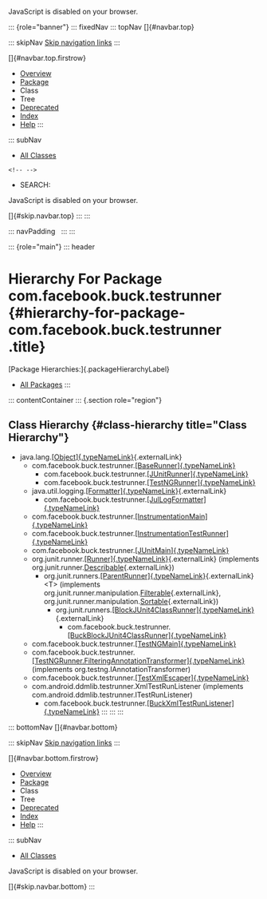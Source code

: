<div>

JavaScript is disabled on your browser.

</div>

::: {role="banner"}
::: fixedNav
::: topNav
[]{#navbar.top}

::: skipNav
[Skip navigation links](#skip.navbar.top "Skip navigation links")
:::

[]{#navbar.top.firstrow}

-   [Overview](../../../../index.html)
-   [Package](package-summary.html)
-   Class
-   Tree
-   [Deprecated](../../../../deprecated-list.html)
-   [Index](../../../../index-all.html)
-   [Help](../../../../help-doc.html)
:::

::: subNav
-   [All Classes](../../../../allclasses.html)

```{=html}
<!-- -->
```
-   SEARCH:

<div>

<div>

JavaScript is disabled on your browser.

</div>

</div>

[]{#skip.navbar.top}
:::
:::

::: navPadding
 
:::
:::

::: {role="main"}
::: header
# Hierarchy For Package com.facebook.buck.testrunner {#hierarchy-for-package-com.facebook.buck.testrunner .title}

[Package Hierarchies:]{.packageHierarchyLabel}

-   [All Packages](../../../../overview-tree.html)
:::

::: contentContainer
::: {.section role="region"}
## Class Hierarchy {#class-hierarchy title="Class Hierarchy"}

-   java.lang.[[Object]{.typeNameLink}](http://docs.oracle.com/javase/7/docs/api/java/lang/Object.html?is-external=true "class or interface in java.lang"){.externalLink}
    -   com.facebook.buck.testrunner.[[BaseRunner]{.typeNameLink}](BaseRunner.html "class in com.facebook.buck.testrunner")
        -   com.facebook.buck.testrunner.[[JUnitRunner]{.typeNameLink}](JUnitRunner.html "class in com.facebook.buck.testrunner")
        -   com.facebook.buck.testrunner.[[TestNGRunner]{.typeNameLink}](TestNGRunner.html "class in com.facebook.buck.testrunner")
    -   java.util.logging.[[Formatter]{.typeNameLink}](http://docs.oracle.com/javase/7/docs/api/java/util/logging/Formatter.html?is-external=true "class or interface in java.util.logging"){.externalLink}
        -   com.facebook.buck.testrunner.[[JulLogFormatter]{.typeNameLink}](JulLogFormatter.html "class in com.facebook.buck.testrunner")
    -   com.facebook.buck.testrunner.[[InstrumentationMain]{.typeNameLink}](InstrumentationMain.html "class in com.facebook.buck.testrunner")
    -   com.facebook.buck.testrunner.[[InstrumentationTestRunner]{.typeNameLink}](InstrumentationTestRunner.html "class in com.facebook.buck.testrunner")
    -   com.facebook.buck.testrunner.[[JUnitMain]{.typeNameLink}](JUnitMain.html "class in com.facebook.buck.testrunner")
    -   org.junit.runner.[[Runner]{.typeNameLink}](https://junit-team.github.io/junit/javadoc/latest/org/junit/runner/Runner.html?is-external=true "class or interface in org.junit.runner"){.externalLink}
        (implements
        org.junit.runner.[Describable](https://junit-team.github.io/junit/javadoc/latest/org/junit/runner/Describable.html?is-external=true "class or interface in org.junit.runner"){.externalLink})
        -   org.junit.runners.[[ParentRunner]{.typeNameLink}](https://junit-team.github.io/junit/javadoc/latest/org/junit/runners/ParentRunner.html?is-external=true "class or interface in org.junit.runners"){.externalLink}\<T\>
            (implements
            org.junit.runner.manipulation.[Filterable](https://junit-team.github.io/junit/javadoc/latest/org/junit/runner/manipulation/Filterable.html?is-external=true "class or interface in org.junit.runner.manipulation"){.externalLink},
            org.junit.runner.manipulation.[Sortable](https://junit-team.github.io/junit/javadoc/latest/org/junit/runner/manipulation/Sortable.html?is-external=true "class or interface in org.junit.runner.manipulation"){.externalLink})
            -   org.junit.runners.[[BlockJUnit4ClassRunner]{.typeNameLink}](https://junit-team.github.io/junit/javadoc/latest/org/junit/runners/BlockJUnit4ClassRunner.html?is-external=true "class or interface in org.junit.runners"){.externalLink}
                -   com.facebook.buck.testrunner.[[BuckBlockJUnit4ClassRunner]{.typeNameLink}](BuckBlockJUnit4ClassRunner.html "class in com.facebook.buck.testrunner")
    -   com.facebook.buck.testrunner.[[TestNGMain]{.typeNameLink}](TestNGMain.html "class in com.facebook.buck.testrunner")
    -   com.facebook.buck.testrunner.[[TestNGRunner.FilteringAnnotationTransformer]{.typeNameLink}](TestNGRunner.FilteringAnnotationTransformer.html "class in com.facebook.buck.testrunner")
        (implements org.testng.IAnnotationTransformer)
    -   com.facebook.buck.testrunner.[[TestXmlEscaper]{.typeNameLink}](TestXmlEscaper.html "class in com.facebook.buck.testrunner")
    -   com.android.ddmlib.testrunner.XmlTestRunListener (implements
        com.android.ddmlib.testrunner.ITestRunListener)
        -   com.facebook.buck.testrunner.[[BuckXmlTestRunListener]{.typeNameLink}](BuckXmlTestRunListener.html "class in com.facebook.buck.testrunner")
:::
:::
:::

::: bottomNav
[]{#navbar.bottom}

::: skipNav
[Skip navigation links](#skip.navbar.bottom "Skip navigation links")
:::

[]{#navbar.bottom.firstrow}

-   [Overview](../../../../index.html)
-   [Package](package-summary.html)
-   Class
-   Tree
-   [Deprecated](../../../../deprecated-list.html)
-   [Index](../../../../index-all.html)
-   [Help](../../../../help-doc.html)
:::

::: subNav
-   [All Classes](../../../../allclasses.html)

<div>

<div>

JavaScript is disabled on your browser.

</div>

</div>

[]{#skip.navbar.bottom}
:::
